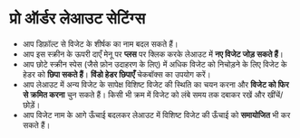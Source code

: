 # **प्रो ऑर्डर लेआउट सेटिंग्स**

- आप डिफ़ॉल्ट से विजेट के शीर्षक का नाम बदल सकते हैं।
- आप इस स्क्रीन के ऊपरी दाएँ मेनू पर **प्लस** पर क्लिक करके लेआउट में **नए विजेट जोड़ सकते हैं**।
- आप छोटे स्क्रीन स्पेस (जैसे फ़ोन उदाहरण के लिए) में अधिक विजेट को निचोड़ने के लिए विजेट के हेडर को **छिपा सकते हैं**। **विंडो हेडर छिपाएँ** चेकबॉक्स का उपयोग करें।
- आप लेआउट में अन्य विजेट के सापेक्ष विशिष्ट विजेट की स्थिति का चयन करना और **विजेट को फिर से क्रमित करना** चुन सकते हैं। किसी भी क्रम में विजेट को लंबे समय तक दबाकर रखें और खींचें/छोड़ें।
- आप विजेट नाम के आगे ऊँचाई बदलकर लेआउट में विशिष्ट विजेट की ऊँचाई को **समायोजित** भी कर सकते हैं।

